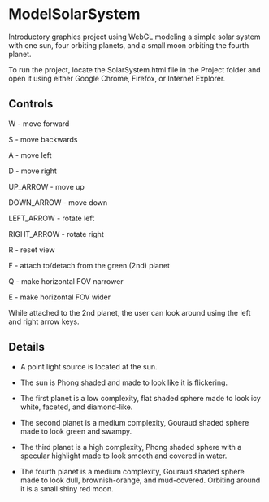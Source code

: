 # ModelSolarSystem

Introductory graphics project using WebGL modeling a simple solar system with one sun, four orbiting planets, and a small moon orbiting the fourth planet.

To run the project, locate the SolarSystem.html file in the Project folder and open it using either Google Chrome, Firefox, or
Internet Explorer.

## Controls
W           - move forward

S           - move backwards

A           - move left

D           - move right

UP_ARROW    - move up

DOWN_ARROW  - move down

LEFT_ARROW  - rotate left

RIGHT_ARROW - rotate right

R           - reset view

F           - attach to/detach from the green (2nd) planet

Q           - make horizontal FOV narrower

E           - make horizontal FOV wider

While attached to the 2nd planet, the user can look around using the left and right arrow keys.

## Details
- A point light source is located at the sun.

- The sun is Phong shaded and made to look like it is flickering.

- The first planet is a low complexity, flat shaded sphere made to look icy white, faceted, and diamond-like.

- The second planet is a medium complexity, Gouraud shaded sphere made to look green and swampy.

- The third planet is a high complexity, Phong shaded sphere with a specular highlight made to look smooth and
covered in water.

- The fourth planet is a medium complexity, Gouraud shaded sphere made to look dull, brownish-orange, and mud-covered.
Orbiting around it is a small shiny red moon.
